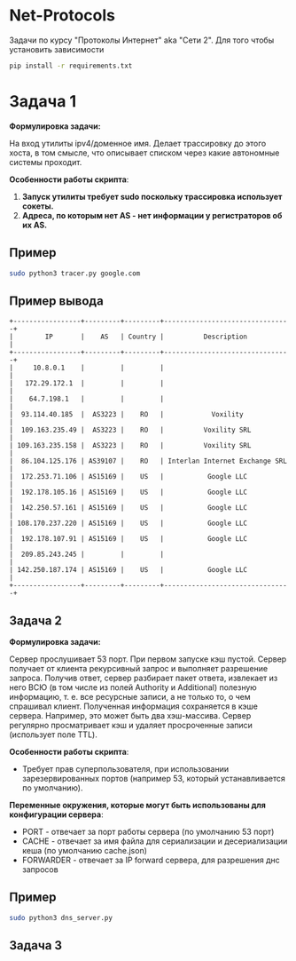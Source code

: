 # Net-Protocols
Задачи по курсу "Протоколы Интернет" aka "Сети 2".
Для того чтобы установить зависимости
```sh
pip install -r requirements.txt
```

# Задача 1
**Формулировка задачи:** 

На вход утилиты ipv4/доменное имя. Делает трассировку до этого хоста, в том смысле, что описывает списком через какие автономные системы проходит.

**Особенности работы скрипта**:

1. **Запуск утилиты требует sudo поскольку трассировка использует сокеты.**
2. **Адреса, по которым нет AS - нет информации у регистраторов об их AS.**
## Пример
```sh
sudo python3 tracer.py google.com
```
## Пример вывода
```
+-----------------+---------+---------+--------------------------------+
|        IP       |    AS   | Country |          Description           |
+-----------------+---------+---------+--------------------------------+
|     10.8.0.1    |         |         |                                |
|   172.29.172.1  |         |         |                                |
|    64.7.198.1   |         |         |                                |
|  93.114.40.185  |  AS3223 |    RO   |            Voxility            |
|  109.163.235.49 |  AS3223 |    RO   |          Voxility SRL          |
| 109.163.235.158 |  AS3223 |    RO   |          Voxility SRL          |
|  86.104.125.176 | AS39107 |    RO   | Interlan Internet Exchange SRL |
|  172.253.71.106 | AS15169 |    US   |           Google LLC           |
|  192.178.105.16 | AS15169 |    US   |           Google LLC           |
|  142.250.57.161 | AS15169 |    US   |           Google LLC           |
| 108.170.237.220 | AS15169 |    US   |           Google LLC           |
|  192.178.107.91 | AS15169 |    US   |           Google LLC           |
|  209.85.243.245 |         |         |                                |
| 142.250.187.174 | AS15169 |    US   |           Google LLC           |
+-----------------+---------+---------+--------------------------------+
```

## Задача 2
**Формулировка задачи:**

Сервер прослушивает 53 порт. При первом запуске кэш пустой.
Сервер получает от клиента рекурсивный запрос и выполняет
разрешение запроса. Получив ответ, сервер разбирает пакет ответа, извлекает из него ВСЮ (в том
числе из полей Authority и Additional) полезную информацию, т. е. все ресурсные записи, а не
только то, о чем спрашивал клиент. Полученная информация сохраняется в кэше сервера.
Например, это может быть два хэш-массива.
Сервер регулярно просматривает кэш и удаляет просроченные записи (использует поле TTL).

**Особенности работы скрипта**:

* Требует прав суперпользователя, при использовании зарезервированных портов (например 53, который устанавливается по умолчанию).

**Переменные окружения, которые могут быть использованы для конфигурации сервера**:

* PORT - отвечает за порт работы сервера (по умолчанию 53 порт)
* CACHE - отвечает за имя файла для сериализации и десериализации кеша (по умолчанию cache.json)
* FORWARDER - отвечает за IP forward сервера, для разрешения днс запросов
## Пример
```sh
sudo python3 dns_server.py
```
## Задача 3

